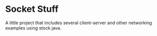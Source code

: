 # Socket Stuff

A little project that includes several client-server and other networking examples using stock java. 